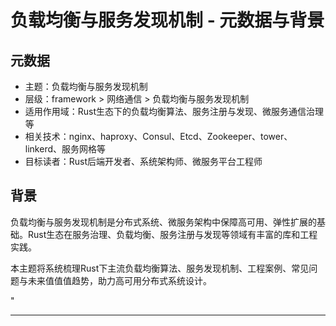 ﻿# 负载均衡与服务发现机制 - 元数据与背景

## 元数据

- 主题：负载均衡与服务发现机制
- 层级：framework > 网络通信 > 负载均衡与服务发现机制
- 适用作用域：Rust生态下的负载均衡算法、服务注册与发现、微服务通信治理等
- 相关技术：nginx、haproxy、Consul、Etcd、Zookeeper、tower、linkerd、服务网格等
- 目标读者：Rust后端开发者、系统架构师、微服务平台工程师

## 背景

负载均衡与服务发现机制是分布式系统、微服务架构中保障高可用、弹性扩展的基础。Rust生态在服务治理、负载均衡、服务注册与发现等领域有丰富的库和工程实践。

本主题将系统梳理Rust下主流负载均衡算法、服务发现机制、工程案例、常见问题与未来值值值趋势，助力高可用分布式系统设计。

"

---
